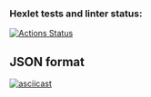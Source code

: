 ### Hexlet tests and linter status:
[![Actions Status](https://github.com/anawachovski/frontend-project-46/workflows/hexlet-check/badge.svg)](https://github.com/anawachovski/frontend-project-46/actions)
## JSON format
[![asciicast](https://asciinema.org/a/VUYPOIDYnVCkQKts0Rzt9DWsP.svg)](https://asciinema.org/a/VUYPOIDYnVCkQKts0Rzt9DWsP)
